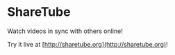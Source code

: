 # ShareTube
Watch videos in sync with others online!

Try it live at [http://sharetube.org](http://sharetube.org)!